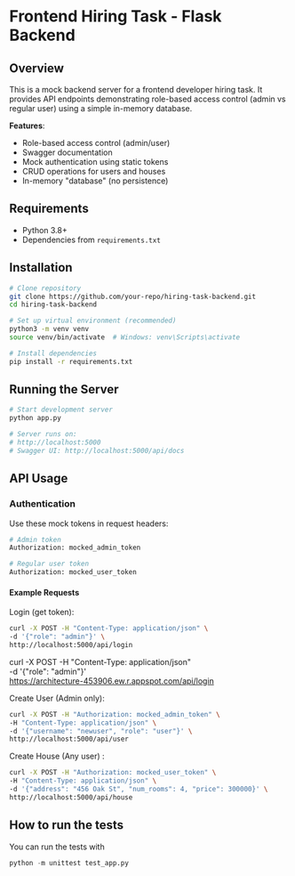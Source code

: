 # Frontend Hiring Task - Flask Backend

## Overview

This is a mock backend server for a frontend developer hiring task. It provides API endpoints demonstrating role-based access control (admin vs regular user) using a simple in-memory database.

**Features**:

- Role-based access control (admin/user)
- Swagger documentation
- Mock authentication using static tokens
- CRUD operations for users and houses
- In-memory "database" (no persistence)

## Requirements

- Python 3.8+
- Dependencies from `requirements.txt`

## Installation

```bash
# Clone repository
git clone https://github.com/your-repo/hiring-task-backend.git
cd hiring-task-backend

# Set up virtual environment (recommended)
python3 -m venv venv
source venv/bin/activate  # Windows: venv\Scripts\activate

# Install dependencies
pip install -r requirements.txt
```

## Running the Server

```bash
# Start development server
python app.py

# Server runs on:
# http://localhost:5000
# Swagger UI: http://localhost:5000/api/docs
```

## API Usage

### Authentication

Use these mock tokens in request headers:

```bash
# Admin token
Authorization: mocked_admin_token

# Regular user token
Authorization: mocked_user_token
```

#### Example Requests

Login (get token):

```bash
curl -X POST -H "Content-Type: application/json" \
-d '{"role": "admin"}' \
http://localhost:5000/api/login
```

curl -X POST -H "Content-Type: application/json" \
-d '{"role": "admin"}' \
https://architecture-453906.ew.r.appspot.com/api/login

Create User (Admin only):

```bash
curl -X POST -H "Authorization: mocked_admin_token" \
-H "Content-Type: application/json" \
-d '{"username": "newuser", "role": "user"}' \
http://localhost:5000/api/user
```

Create House (Any user) :

```bash
curl -X POST -H "Authorization: mocked_user_token" \
-H "Content-Type: application/json" \
-d '{"address": "456 Oak St", "num_rooms": 4, "price": 300000}' \
http://localhost:5000/api/house
```

## How to run the tests

You can run the tests with

```python
python -m unittest test_app.py
```